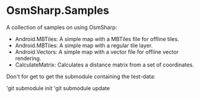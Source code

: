 OsmSharp.Samples
================

A collection of samples on using OsmSharp:

- Android.MBTiles: A simple map with a MBTiles file for offline tiles.
- Android.MBTiles: A simple map with a regular tile layer.
- Android.Vectors: A simple map with a vector file for offline vector rendering.
- CalculateMatrix: Calculates a distance matrix from a set of coordinates.

Don't for get to get the submodule containing the test-data:

'git submodule init
'git submodule update
